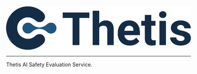 ![Thetis Logo](docs/source/_static/thetis-logo.png)

--------------------------------------------------------------------------------

Thetis AI Safety Evaluation Service.